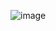 ![image](https://user-images.githubusercontent.com/87006471/209443455-387528b5-122e-4f6b-ab72-5efe58d50af5.png)
